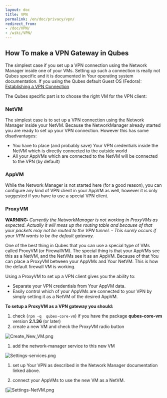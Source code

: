 ```yaml
---
layout: doc
title: VPN
permalink: /en/doc/privacy/vpn/
redirect_from:
- /doc/VPN/
- /wiki/VPN/
---
```


How To make a VPN Gateway in Qubes
----------------------------------

The simplest case if you set up a VPN connection using the Network Manager inside one of your VMs. Setting up such a connection is really not Qubes specific and it is documented in Your operating system documentation. If you using the Qubes default Guest OS (Fedora): [Establishing a VPN Connection](http://docs.fedoraproject.org/en-US/Fedora/18/html/System_Administrators_Guide/sec-Establishing_a_VPN_Connection.html)

The Qubes specific part is to choose the right VM for the VPN client:

### NetVM

The simplest case is to set up a VPN connection using the Network Manager inside your NetVM. Because the NetworkManager already started you are ready to set up your VPN connection. However this has some disadvantages:

-   You have to place (and probably save) Your VPN credentials inside the NetVM which is directly connected to the outside world
-   All your AppVMs which are connected to the NetVM will be connected to the VPN (by default)

### AppVM

While the Network Manager is not started here (for a good reason), you can configure any kind of VPN client in your AppVM as well, however it is only suggested if you have to use a special VPN client.

### ProxyVM

**WARNING:** *Currently the NetworkManager is not working in ProxyVMs as expected. Actually it will mess up the routing table and because of that your packets may not be routed to the VPN tunnel. - This surely occurs if your VPN wants to be the default gateway.*

One of the best thing in Qubes that you can use a special type of VMs called ProxyVM (or FirewallVM). The special thing is that your AppVMs see this as a NetVM, and the NetVMs see it as an AppVM. Because of that You can place a ProxyVM between your AppVMs and Your NetVM. This is how the default firewall VM is working.

Using a ProxyVM to set up a VPN client gives you the ability to:

-   Separate your VPN credentials from Your AppVM data.
-   Easily control which of your AppVMs are connected to your VPN by simply setting it as a NetVM of the desired AppVM.

**To setup a ProxyVM as a VPN gateway you should:**

1.  check (`rpm -q  qubes-core-vm`) if you have the package **qubes-core-vm** version **2.1.36** (or later)
2.  create a new VM and check the ProxyVM radio button

![Create\_New\_VM.png](/attachment/wiki/VPN/Create_New_VM.png)

1.  add the network-manager service to this new VM

![Settings-services.png](/attachment/wiki/VPN/Settings-services.png)

1.  set up Your VPN as described in the Network Manager documentation linked above.

1.  connect your AppVMs to use the new VM as a NetVM.

[![Settings-NetVM.png](/attachment/wiki/VPN/Settings-NetVM.png)

